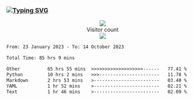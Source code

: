 ### <a href="https://git.io/typing-svg"><img src="https://readme-typing-svg.herokuapp.com?font=Fira+Code&pause=1000&width=435&lines=+Hi+%F0%9F%91%8B+There+is+Chenghow" alt="Typing SVG" /></a>
<p align="center"> 
  <img src="https://github-readme-stats.vercel.app/api?username=chenghow&show_icons=true"><br>
  Visitor count<br>
  <img src="https://profile-counter.glitch.me/chenghow/count.svg">
</p>

<!--START_SECTION:waka-->

```txt
From: 23 January 2023 - To: 14 October 2023

Total Time: 85 hrs 9 mins

Other          65 hrs 55 mins  >>>>>>>>>>>>>>>>>>>------   77.41 %
Python         10 hrs 2 mins   >>>----------------------   11.78 %
Markdown       2 hrs 53 mins   >------------------------   03.40 %
YAML           1 hr 52 mins    >------------------------   02.21 %
Text           1 hr 46 mins    >------------------------   02.09 %
```

<!--END_SECTION:waka-->
